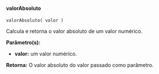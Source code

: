 #### valorAbsoluto

```
valorAbsoluto( valor )
```

Calcula e retorna o valor absoluto de um valor numérico.

**Parâmetro(s):**
 - **valor:** um valor numérico.

**Retorna:** O valor absoluto do valor passado como parâmetro.
